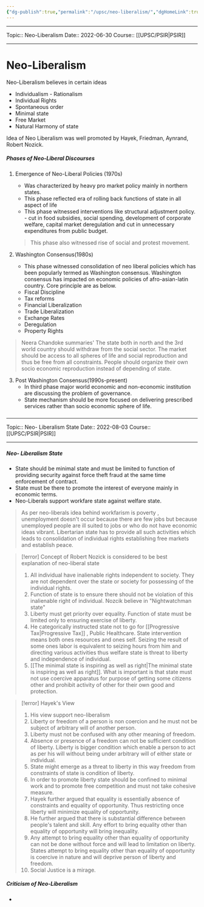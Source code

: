 ```yaml
---
{"dg-publish":true,"permalink":"/upsc/neo-liberalism/","dgHomeLink":true,"dgPassFrontmatter":false}
---
```


----
Topic:: Neo-Liberalism
Date:: 2022-06-30
Course:: [[UPSC/PSIR|PSIR]] 

----

# Neo-Liberalism
Neo-Liberalism believes in certain ideas 
- Individualism - Rationalism
- Individual Rights
- Spontaneous order 
- Minimal state 
- Free Market
- Natural Harmony of state

Idea of Neo Liberalism was well promoted by Hayek, Friedman, Aynrand, Robert Nozick. 

##### Phases of Neo-Liberal Discourses
1. Emergence of Neo-Liberal Policies (1970s)
   - Was characterized by heavy pro market policy mainly in northern states. 
   - This phase reflected era of rolling back functions of state in all aspect of life
   - This phase witnessed interventions like structural adjustment policy. - cut in food subsidies, social spending, development of corporate welfare, capital market deregulation and cut in unnecessary expenditures from public budget. 
   > This phase also witnessed rise of social and protest movement. 
   
2. Washington Consensus(1980s)
   -    This phase witnessed consolidation of neo liberal policies which has been popularly termed as Washington consensus. Washington consensus has impacted on economic policies of afro-asian-latin country. Core principle are as below. 
   - Fiscal Discipline
   - Tax reforms
   - Financial Liberalization 
   - Trade Liberalization 
   - Exchange Rates 
   - Deregulation 
   - Property Rights 
>Neera Chandoke summaries'
>The state both in north and the 3rd world country should withdraw from the social sector. 
>The market should be access to all spheres of life and social reproduction and thus be free from all constraints. 
>People should organize their own socio economic reproduction instead of depending of state. 

3. Post Washington Consensus(1990s-present)
   - In third phase major world economic and non-economic institution are discussing the problem of governance. 
   - State mechanism should be more focused on delivering prescribed services rather than socio economic sphere of life. 

##### 
<div class="transclusion internal-embed is-loaded"><div class="markdown-embed">

<div class="markdown-embed-title">



</div>


----
Topic:: Neo- Liberalism State
Date:: 2022-08-03
Course:: [[UPSC/PSIR|PSIR]] 

----
##### Neo- Liberalism State
- State should be minimal state and must be limited to function of providing security against force theft fraud at the same time enforcement of contract.  
- State must be there to promote the interest of everyone mainly in economic terms. 
- Neo-Liberals support workfare state against welfare state. 
>As per neo-liberals idea behind workfarism is poverty , unemployment doesn't occur because there are few jobs but because unemployed people are ill suited to jobs or who do not have economic ideas vibrant. 
>Libertarian state has to provide all such activities which leads to consolidation of individual rights establishing free markets and establish peace. 


>[!error] Concept of Robert Nozick is considered to be best explanation of neo-liberal state
> 1. All individual have inalienable rights independent to society. They are not dependent over the state or society for possessing of the individual rights. 
> 2. Function of state is to ensure there should not be violation of this inalienable right of individual. Nozcik believe in "Nightwatchman state"
> 3. Liberty must get priority over equality. Function of state must be limited only to ensuring exercise of liberty.  
> 4. He categorically instructed state not to go for [[Progressive Tax|Progressive Tax]] , Public Healthcare. State intervention means both ones resources and ones self. Seizing the result of some ones labor is equivalent to seizing hours from him and directing various activities thus welfare state is threat to liberty and independence of individual. 
> 5. [[The minimal state is inspiring as well as right|The minimal state is inspiring as well as right]]. What is important is that state must not use coercive apparatus for purpose of getting some citizens other and prohibit activity of other for their own good and protection. 


>[!error] Hayek's View 
>
> 1. His view support neo-liberalism
> 2. Liberty or freedom of a person is non coercion and he must not be subject of arbitrary will of another person. 
> 3. Liberty must not be confused with any other meaning of freedom.
> 4. Absence or presence of a freedom can not be sufficient condition of liberty. Liberty is bigger condition which enable a person to act as per his will without being under arbitrary will of either state or individual. 
> 5. State might emerge as a threat to liberty in this way freedom from constraints of state is condition of liberty. 
> 6. In order to promote liberty state should be confined to minimal work and to promote free competition and must not take cohesive measure. 
> 7. Hayek further argued that equality is essentially absence of constraints and equality of opportunity. Thus restricting once liberty will minimize equality of opportunity.  
> 8. He further argued that there is substantial difference between people's talent and skill. Any effort to bring equality other than equality of opportunity will bring inequality. 
> 9. Any attempt to bring equality other than equality of opportunity can not be done without force and will lead to limitation on liberty. States attempt to bring equality other than equality of opportunity is coercive in nature and will deprive person of liberty and freedom. 
> 10. Social Justice is a mirage.





</div></div>


##### Criticism of Neo-Liberalism 
- 